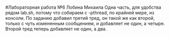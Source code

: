 #Лабораторная работа №6 Лобина Михаила
Одна часть, для удобства рядом lab.sh, потому что собираем с -pthread, по крайней мере, из консоли.
По заданию добавил третий тред, он такой же как второй, только с чуть измененным сообщением, и добавляет не один, а четыре. Второй тред теперь добавляет не один, а два.

